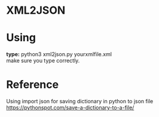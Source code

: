 # XML2JSON

# Using

<b>type:</b> python3 xml2json.py yourxmlfile.xml<br>
make sure you type correctly.<br>

# Reference
Using import json for saving dictionary in python to json file<br>
https://pythonspot.com/save-a-dictionary-to-a-file/ <br>

